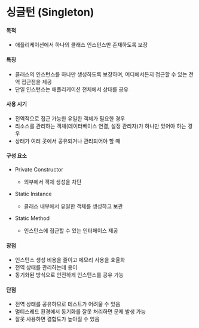 # 싱글턴 (Singleton)

#### 목적

- 애플리케이션에서 하나의 클래스 인스턴스만 존재하도록 보장

#### 특징

- 클래스의 인스턴스를 하나만 생성하도록 보장하며, 어디에서든지 접근할 수 있는 전역 접근점을 제공
- 단일 인스턴스는 애플리케이션 전체에서 상태를 공유

#### 사용 시기

- 전역적으로 접근 가능한 유일한 객체가 필요한 경우
- 리소스를 관리하는 객체(데이터베이스 연결, 설정 관리자)가 하나만 있어야 하는 경우
- 상태가 여러 곳에서 공유되거나 관리되어야 할 때

#### 구성 요소

- Private Constructor

  - 외부에서 객체 생성을 차단

- Static Instance

  - 클래스 내부에서 유일한 객체를 생성하고 보관

- Static Method
  - 인스턴스에 접근할 수 있는 인터페이스 제공

#### 장점

- 인스턴스 생성 비용을 줄이고 메모리 사용을 효율화
- 전역 상태를 관리하는데 용이
- 동기화된 방식으로 안전하게 인스턴스를 공유 가능

#### 단점

- 전역 상태를 공유하므로 테스트가 어려울 수 있음
- 멀티스레드 환경에서 동기화를 잘못 처리하면 문제 발생 가능
- 잘못 사용하면 결합도가 높아질 수 있음
